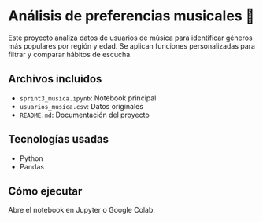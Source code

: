 # Análisis de preferencias musicales 🎵

Este proyecto analiza datos de usuarios de música para identificar géneros más populares por región y edad. Se aplican funciones personalizadas para filtrar y comparar hábitos de escucha.

## Archivos incluidos
- `sprint3_musica.ipynb`: Notebook principal
- `usuarios_musica.csv`: Datos originales
- `README.md`: Documentación del proyecto

## Tecnologías usadas
- Python
- Pandas

## Cómo ejecutar
Abre el notebook en Jupyter o Google Colab.
